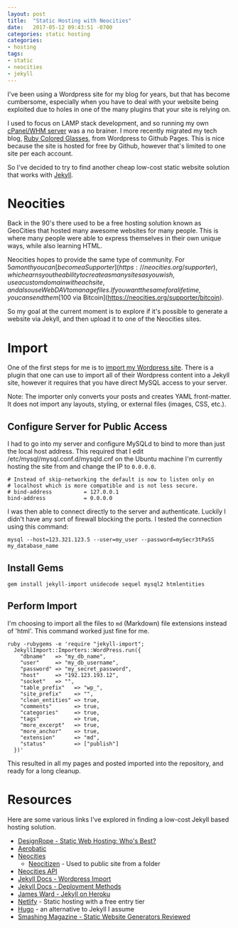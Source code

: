 ```yaml
---
layout: post
title:  "Static Hosting with Neocities"
date:   2017-05-12 09:43:51 -0700
categories: static hosting
categories:
- hosting
tags:
- static
- neocities
- jekyll
---
```


I've been using a Wordpress site for my blog for years, but that has become cumbersome,
especially when you have to deal with your website being exploited due to holes in
one of the many plugins that your site is relying on.

I used to focus on LAMP stack development, and so running my own [cPanel/WHM server](https://cpanel.com/)
was a no brainer. I more recently migrated my tech blog, [Ruby Colored Glasses](http://www.rubycoloredglasses.com/),
from Wordpress to Github Pages. This is nice because the site is hosted for free by Github,
however that's limited to one site per each account.

So I've decided to try to find another cheap low-cost static website solution that works with [Jekyll](https://jekyllrb.com/).

# Neocities

Back in the 90's there used to be a free hosting solution known as GeoCities that hosted many awesome websites
for many people. This is where many people were able to express themselves in their own unique ways, while also
learning HTML.

Neocities hopes to provide the same type of community. For $5 a month you can
[become a Supporter](https://neocities.org/supporter), which earns you the ability to create as many sites as you wish,
use a custom domain with each site, and also use WebDAV to manage files. If you want the same for a lifetime, you can
send them [$100 via Bitcoin](https://neocities.org/supporter/bitcoin).

So my goal at the current moment is to explore if it's possible to generate a website via Jekyll, and then upload
it to one of the Neocities sites.

# Import

One of the first steps for me is to [import my Wordpress site](http://import.jekyllrb.com/docs/wordpress/). There is a plugin that one can use to import all of their Wordpress content into a Jekyll site, however it requires that you have
direct MySQL access to your server.

Note: The importer only converts your posts and creates YAML front-matter. It does not import any layouts, styling, or external files (images, CSS, etc.).

## Configure Server for Public Access

I had to go into my server and configure MySQLd to bind to more than just the local host
address. This required that I edit /etc/mysql/mysql.conf.d/mysqld.cnf on the Ubuntu machine
I'm currently hosting the site from and change the IP to `0.0.0.0`.

```
# Instead of skip-networking the default is now to listen only on
# localhost which is more compatible and is not less secure.
# bind-address          = 127.0.0.1
bind-address            = 0.0.0.0
```

I was then able to connect directly to the server and authenticate. Luckily I didn't
have any sort of firewall blocking the ports. I tested the connection using this command:
```
mysql --host=123.321.123.5 --user=my_user --password=mySecr3tPaSS my_database_name
```
## Install Gems

```
gem install jekyll-import unidecode sequel mysql2 htmlentities
```

## Perform Import

I'm choosing to import all the files to `md` (Markdown) file extensions instead of 'html'. This command worked just fine for me.

```
ruby -rubygems -e 'require "jekyll-import";
  JekyllImport::Importers::WordPress.run({
    "dbname"   => "my_db_name",
    "user"     => "my_db_username",
    "password" => "my_secret_password",
    "host"     => "192.123.193.12",
    "socket"   => "",
    "table_prefix"   => "wp_",
    "site_prefix"    => "",
    "clean_entities" => true,
    "comments"       => true,
    "categories"     => true,
    "tags"           => true,
    "more_excerpt"   => true,
    "more_anchor"    => true,
    "extension"      => "md",
    "status"         => ["publish"]
  })'
```

This resulted in all my pages and posted imported into the repository, and ready for a long cleanup.

# Resources

Here are some various links I've explored in finding a low-cost Jekyll based hosting solution.

* [DesignRope - Static Web Hosting: Who's Best?](https://designrope.com/toolbox/static-web-hosting/)
* [Aerobatic](https://www.aerobatic.com/#features)
* [Neocities](https://neocities.org/)
  * [Neocitizen](https://github.com/aergonaut/neocitizen) - Used to public site from a folder
* [Neocities API](https://neocities.org/api)
* [Jekyll Docs - Wordpress Import](http://import.jekyllrb.com/docs/wordpress/)
* [Jekyll Docs - Deployment Methods](https://jekyllrb.com/docs/deployment-methods/)
* [James Ward - Jekyll on Heroku](https://www.jamesward.com/2014/09/24/jekyll-on-heroku)
* [Netlify](https://www.netlify.com/) - Static hosting with a free entry tier
* [Hugo](https://gohugo.io/overview/usage/) - an alternative to Jekyll I assume
* [Smashing Magazine - Static Website Generators Reviewed](https://www.smashingmagazine.com/2015/11/static-website-generators-jekyll-middleman-roots-hugo-review/)
